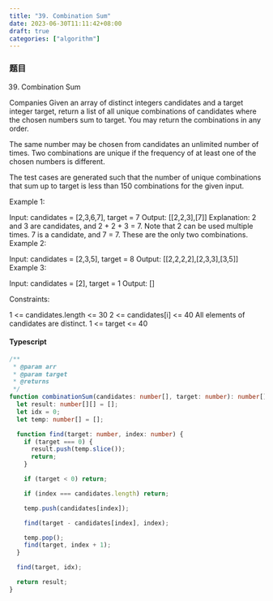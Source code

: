 ```yaml
---
title: "39. Combination Sum"
date: 2023-06-30T11:11:42+08:00
draft: true
categories: ["algorithm"]
---
```


### 题目

39. Combination Sum

Companies
Given an array of distinct integers candidates and a target integer target, return a list of all unique combinations of candidates where the chosen numbers sum to target. You may return the combinations in any order.

The same number may be chosen from candidates an unlimited number of times. Two combinations are unique if the
frequency
of at least one of the chosen numbers is different.

The test cases are generated such that the number of unique combinations that sum up to target is less than 150 combinations for the given input.

Example 1:

Input: candidates = [2,3,6,7], target = 7
Output: [[2,2,3],[7]]
Explanation:
2 and 3 are candidates, and 2 + 2 + 3 = 7. Note that 2 can be used multiple times.
7 is a candidate, and 7 = 7.
These are the only two combinations.
Example 2:

Input: candidates = [2,3,5], target = 8
Output: [[2,2,2,2],[2,3,3],[3,5]]
Example 3:

Input: candidates = [2], target = 1
Output: []

Constraints:

1 <= candidates.length <= 30
2 <= candidates[i] <= 40
All elements of candidates are distinct.
1 <= target <= 40

#### Typescript

```typescript
/**
 * @param arr
 * @param target
 * @returns
 */
function combinationSum(candidates: number[], target: number): number[][] {
  let result: number[][] = [];
  let idx = 0;
  let temp: number[] = [];

  function find(target: number, index: number) {
    if (target === 0) {
      result.push(temp.slice());
      return;
    }

    if (target < 0) return;

    if (index === candidates.length) return;

    temp.push(candidates[index]);

    find(target - candidates[index], index);

    temp.pop();
    find(target, index + 1);
  }

  find(target, idx);

  return result;
}
```
